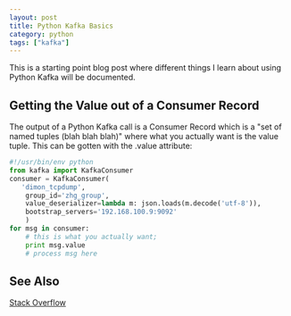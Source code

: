 ```yaml
---
layout: post
title: Python Kafka Basics
category: python
tags: ["kafka"]
---
```

This is a starting point blog post where different things I learn about using Python Kafka will be documented.

## Getting the Value out of a Consumer Record

The output of a Python Kafka call is a Consumer Record which is a "set of named tuples (blah blah blah)" where what you actually want is the value tuple.  This can be gotten with the .value attribute:

```python
#!/usr/bin/env python
from kafka import KafkaConsumer
consumer = KafkaConsumer(
   'dimon_tcpdump',
    group_id='zhg_group',
    value_deserializer=lambda m: json.loads(m.decode('utf-8')),
    bootstrap_servers='192.168.100.9:9092'
    )
for msg in consumer:
    # this is what you actually want; 
    print msg.value
    # process msg here
```

## See Also
[Stack Overflow](https://stackoverflow.com/questions/38240515/how-to-fetch-a-field-in-consumerrecord)